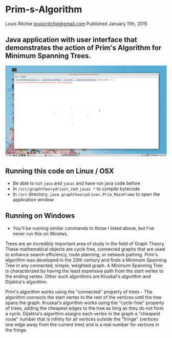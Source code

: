 # Prim-s-Algorithm
Louis Ritchie
louiscritchie@gmail.com
Published January 11th, 2015

## Java application with user interface that demonstrates the action of Prim's Algorithm for Minimum Spanning Trees.

![Using the MST finder](MST_animation)

## Running this code on Linux / OSX
- Be able to run `java` and `javac` and have run java code before
- In `/src/graphtheorydriver`, run `javac *` to compile bytecode
- In `/src` directory, `java graphtheorydriver.Prim_MainFrame` to open the application window

## Running on Windows
- You'll be running similar commands to those I listed above, but I've never run this on Windws.

Trees are an incredibly important area of study in the field of Graph Theory. These mathematical objects are cycle free, connected
graphs that are used to enhance search efficiency, route planning, or network pathing. Prim's algorithm was developed in the 20th
century and finds a Minimum Spanning Tree in any connected, simple, weighted graph. A Minimum Spanning Tree is characterized by
having the least expensive path from the start vertex to the ending vertex. Other such algorithms are Kruskal's algorithm and
Dijsktra's algorithm.

Prim's algorithm works using the "connected" property of trees - The algorithm connects the start vertex to the rest of the
vertices until the tree spans the graph. Kruskal's algorithm works using the "cycle-free" property of trees, adding the cheapest
edges to the tree as long as they do not form a cycle. Dijsktra's algorithm assigns each vertex in the graph a "cheapest route"
number that is infinty for all vertices outside the "fringe" (vertices one edge away from the current tree) and is a real number
for vertices in the fringe.

